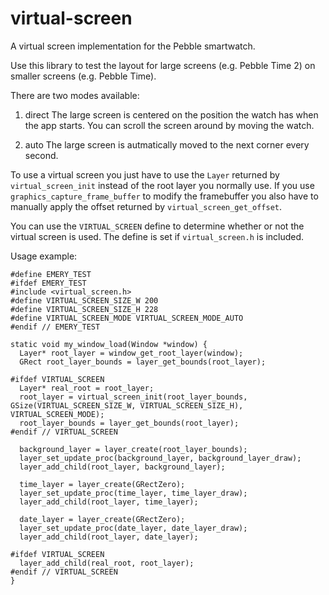 # virtual-screen
A virtual screen implementation for the Pebble smartwatch.

Use this library to test the layout for large screens (e.g. Pebble Time 2) on smaller screens (e.g. Pebble Time).

There are two modes available:

1) direct
The large screen is centered on the position the watch has when the app starts. You can scroll the screen around by moving the watch.

2) auto
The large screen is autmatically moved to the next corner every second.

To use a virtual screen you just have to use the `Layer` returned by `virtual_screen_init` instead of the root layer you normally use.
If you use `graphics_capture_frame_buffer` to modify the framebuffer you also have to manually apply the offset returned by `virtual_screen_get_offset`.

You can use the `VIRTUAL_SCREEN` define to determine whether or not the virtual screen is used. The define is set if `virtual_screen.h` is included.

Usage example:

    #define EMERY_TEST
    #ifdef EMERY_TEST
    #include <virtual_screen.h>
    #define VIRTUAL_SCREEN_SIZE_W 200
    #define VIRTUAL_SCREEN_SIZE_H 228
    #define VIRTUAL_SCREEN_MODE VIRTUAL_SCREEN_MODE_AUTO
    #endif // EMERY_TEST

    static void my_window_load(Window *window) {
      Layer* root_layer = window_get_root_layer(window);
      GRect root_layer_bounds = layer_get_bounds(root_layer);

    #ifdef VIRTUAL_SCREEN
      Layer* real_root = root_layer;
      root_layer = virtual_screen_init(root_layer_bounds, GSize(VIRTUAL_SCREEN_SIZE_W, VIRTUAL_SCREEN_SIZE_H), VIRTUAL_SCREEN_MODE);
      root_layer_bounds = layer_get_bounds(root_layer);
    #endif // VIRTUAL_SCREEN

      background_layer = layer_create(root_layer_bounds);
      layer_set_update_proc(background_layer, background_layer_draw);
      layer_add_child(root_layer, background_layer);
      
      time_layer = layer_create(GRectZero);
      layer_set_update_proc(time_layer, time_layer_draw);
      layer_add_child(root_layer, time_layer);

      date_layer = layer_create(GRectZero);
      layer_set_update_proc(date_layer, date_layer_draw);
      layer_add_child(root_layer, date_layer);

    #ifdef VIRTUAL_SCREEN
      layer_add_child(real_root, root_layer);
    #endif // VIRTUAL_SCREEN
    }
    
